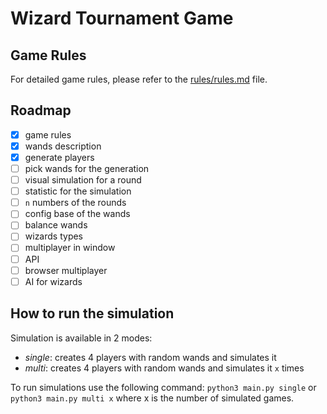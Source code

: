 # Wizard Tournament Game

## Game Rules

For detailed game rules, please refer to the [rules/rules.md](rules/rules.md) file.

## Roadmap

- [x] game rules
- [x] wands description
- [x] generate players
- [ ] pick wands for the generation
- [ ] visual simulation for a round
- [ ] statistic for the simulation
- [ ] `n` numbers of the rounds
- [ ] config base of the wands
- [ ] balance wands
- [ ] wizards types
- [ ] multiplayer in window
- [ ] API
- [ ] browser multiplayer
- [ ] AI for wizards

## How to run the simulation

Simulation is available in 2 modes:
- *single*: creates 4 players with random wands and simulates it
- *multi*: creates 4 players with random wands and simulates it `x` times

To run simulations use the following command:
`python3 main.py single` or 
`python3 main.py multi x` where x is the number of simulated games.